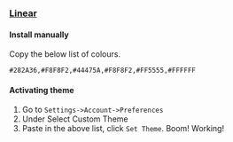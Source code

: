 ### [Linear](http://llinear.app)

#### Install manually

Copy the below list of colours. 

```#282A36,#F8F8F2,#44475A,#F8F8F2,#FF5555,#FFFFFF```

#### Activating theme

1. Go to `Settings->Account->Preferences`
2. Under Select Custom Theme
3. Paste in the above list, click `Set Theme`. Boom! Working!